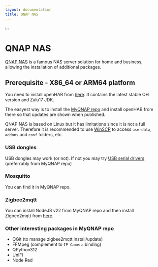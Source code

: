 ```yaml
---
layout: documentation
title: QNAP NAS
---
```


:::

# QNAP NAS

[QNAP NAS](https://www.qnap.com/en) is a famous NAS server solution for home and business, allowing the installation of additional packages.

## Prerequisite - X86_64 or ARM64 platform

You need to install openHAB from [here](https://www.myqnap.org/product/openhab/). It contains the latest stable OH version and Zulu17 JDK.

The easyest way is to install the [MyQNAP repo](https://www.myqnap.org/install-the-repo/) and install openHAB from there so that updates are shown when published.

QNAP NAS is based on Linux but it has limitations since it is not a full server. Therefore it is recommended to use [WinSCP](https://winscp.net/eng/index.php) to access `userdata`, `addons` and `conf` folders, etc.

### USB dongles

USB dongles may work (or not). If not you may try [USB serial drivers](https://www.myqnap.org/product/usb-serial-drivers/) (preferrably from MyQNAP repo)

### Mosquitto

You can find it in MyQNAP repo.

### Zigbee2mqtt

You can install NodeJS v22 from MyQNAP repo and then install Zigbee2mqtt from [here](https://www.zigbee2mqtt.io/).

### Other interesting packages in MyQNAP repo

- QGit (to manage zigbee2mqtt install/update)
- FFMpeg (complement to `IP Camera` binding)
- QPython312
- UniFi
- Node Red
